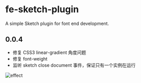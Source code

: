 # fe-sketch-plugin
A simple Sketch plugin for font end development.

## 0.0.4
- 修复 CSS3 linear-gradient 角度问题
- 修复 font-weight
- 监听 sketch close document 事件，保证只有一个实例在运行

![effect](https://ohc0m0ub0.qnssl.com/1aa80a79376eac11209dab42899138181512653717478.gif)
